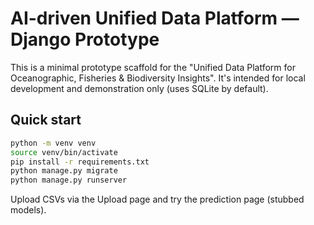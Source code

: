# AI-driven Unified Data Platform — Django Prototype

This is a minimal prototype scaffold for the "Unified Data Platform for Oceanographic, Fisheries & Biodiversity Insights".
It's intended for local development and demonstration only (uses SQLite by default).

## Quick start

```bash
python -m venv venv
source venv/bin/activate
pip install -r requirements.txt
python manage.py migrate
python manage.py runserver
```

Upload CSVs via the Upload page and try the prediction page (stubbed models).
